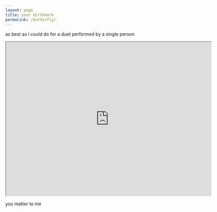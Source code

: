 ```yaml
---
layout: page
title: your birthmark 
permalink: /butterfly/
---
```


as best as i could do for a duet performed by a single person  

<iframe src="https://drive.google.com/file/d/1q2vZQvpP7J6TSNaRJf4BYcWRcJ5Q6fQd/preview" width="640" height="480"></iframe>

you matter to me
